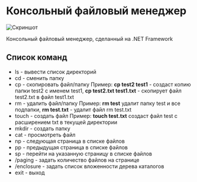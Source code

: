 # Консольный файловый менеджер


![Скриншот](https://user-images.githubusercontent.com/75721606/113131010-573d1c00-9225-11eb-8848-a107cdbf92be.png)

Консольный файловый менеджер, сделанный на .NET Framework

## Список команд

- ls - вывести список директорий
- cd - сменить папку
- cp - скопировать файл/папку
Пример: **cp test2 test1** - создаст копию папки test2 с именем test1, **cp test2.txt test1.txt** - скопирует файл test2.txt в файл test1.txt
- rm - удалить файл/папку
Пример: **rm test** удалит папку test и все подпапки, **rm test.txt** - удалит файл rm test.txt
- touch - создать файл
Пример: **touch test.txt** создаст файл test с расширением txt в текущей директории
- mkdir - создать папку
- cat - просмотреть файл
- np - следующая страница в списке файлов
- pp - предыдущая страница в списке файлов
- sp - перейти на указанную страницу в списке файлов
- /paging - задать количество файлов на странице
- /enclosure - задать список вложенности дерева каталогов
- exit - выход
